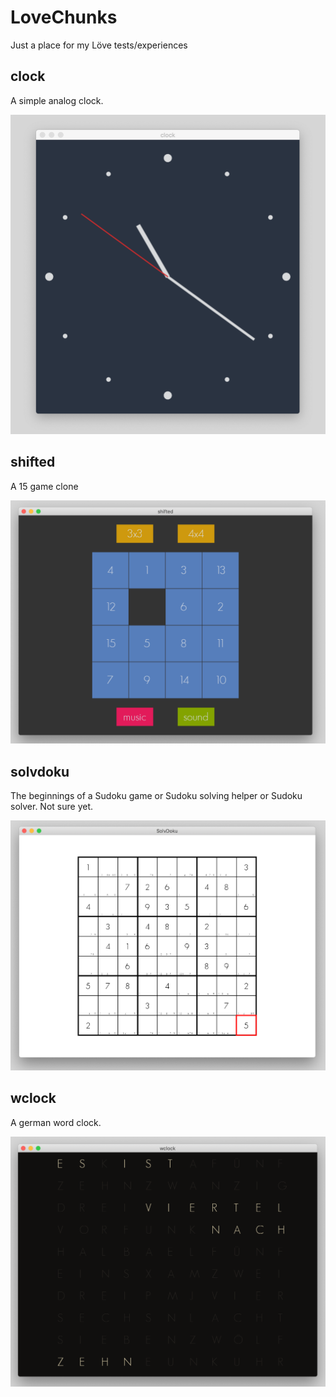 # LoveChunks
Just a place for my Löve tests/experiences

## clock
A simple analog clock.

![clock screenshot](https://github.com/marcotrosi/LoveChunks/blob/master/clock.png "clock")

## shifted
A 15 game clone

![shifted screenshot](https://github.com/marcotrosi/LoveChunks/blob/master/shifted.png "shifted")

## solvdoku
The beginnings of a Sudoku game or Sudoku solving helper or Sudoku solver. Not sure yet.

![shifted screenshot](https://github.com/marcotrosi/LoveChunks/blob/master/solvdoku.png "solvdoku")

## wclock
A german word clock.

![wclock screenshot](https://github.com/marcotrosi/LoveChunks/blob/master/wclock.png "wclock")

